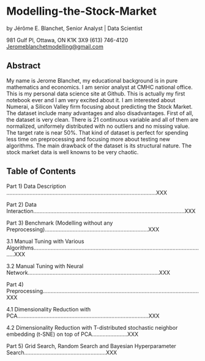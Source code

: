 # Modelling-the-Stock-Market
 
by Jérôme E. Blanchet, Senior Analyst | Data Scientist

981 Gulf Pl, Ottawa, ON K1K 3X9 (613) 746-4120 Jeromeblanchetmodelling@gmail.com
 
## Abstract
 
My name is Jerome Blanchet, my educational background is in pure mathematics and economics. I am senior analyst at CMHC national office. This is my personal data science site at Github. This is actually my first notebook ever and I am very excited about it. I am interested about Numerai, a Silicon Valley firm focusing about predicting the Stock Market. The dataset include many advantages and also disadvantages. First of all, the dataset is very clean. There is 21 continuous variable and all of them are normalized, uniformely distributed with no outliers and no missing value. The target rate is near 50%. That kind of dataset is perfect for spending less time on preprocessing and focusing more about testing new algorithms. The main drawback of the dataset is its structural nature. The stock market data is well knowns to be very chaotic.
 
## Table of Contents
Part 1) Data Description .................................................................................................XXX
 
Part 2) Data Interaction..................................................................................................XXX
 
Part 3) Benchmark (Modelling without any Preprocessing)...................................................................XXX
 
3.1 Manual Tuning with Various Algorithms................................................................................................................XXX
 
3.2 Manual Tuning with Neural Network.....................................................................................XXX
 
Part 4) Preprocessing.....................................................................................................XXX
 
4.1 Dimensionality Reduction with PCA.....................................................................................XXX
 
4.2 Dimensionality Reduction with T-distributed stochastic neighbor embedding (t-SNE) on top of PCA.......................XXX

Part 5) Grid Search, Random Search and Bayesian Hyperparameter Search.....................................................XXX
